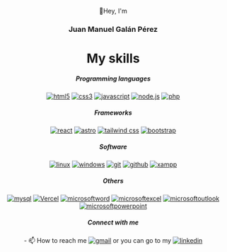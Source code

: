 <div align="center">
  <p>👋Hey, I'm</p>
  <h3>Juan Manuel Galán Pérez</h3>


<h1>My skills</h1>
<h5>Programming languages</h5>
<a href='https://github.com/juanmagape' target="_blank"><img alt='html5' src='https://img.shields.io/badge/HTML5-100000?style=for-the-badge&logo=html5&logoColor=FFFFFF&labelColor=E34F26&color=E34F26'/></a>
<a href='https://github.com/juanmagape' target="_blank"><img alt='css3' src='https://img.shields.io/badge/CSS-100000?style=for-the-badge&logo=css3&logoColor=FFFFFF&labelColor=1572B6&color=1572B6'/></a>
<a href='https://github.com/juanmagape' target="_blank"><img alt='javascript' src='https://img.shields.io/badge/Javascript-100000?style=for-the-badge&logo=javascript&logoColor=000000&labelColor=F7DF1E&color=F7DF1E'/></a>
<a href='https://github.com/juanmagape' target="_blank"><img alt='node.js' src='https://img.shields.io/badge/Node.js-100000?style=for-the-badge&logo=node.js&logoColor=FFFFFF&labelColor=339933&color=339933'/></a>
<a href='https://github.com/juanmagape' target="_blank"><img alt='php' src='https://img.shields.io/badge/PHP-100000?style=for-the-badge&logo=php&logoColor=FFFFFF&labelColor=777BB4&color=777BB4'/></a>

<h5>Frameworks</h5>
<a href='https://github.com/juanmagape' target="_blank"><img alt='react' src='https://img.shields.io/badge/react-100000?style=for-the-badge&logo=react&logoColor=000000&labelColor=61DAFB&color=61DAFB'/></a>
<a href='https://github.com/juanmagape' target="_blank"><img alt='astro' src='https://img.shields.io/badge/Astro-100000?style=for-the-badge&logo=astro&logoColor=FFFFFF&labelColor=BC52EE&color=BC52EE'/></a>
<a href='https://github.com/juanmagape' target="_blank"><img alt='tailwind css' src='https://img.shields.io/badge/Astro-100000?style=for-the-badge&logo=tailwind css&logoColor=FFFFFF&labelColor=06B6D4&color=06B6D4'/></a>
<a href='https://github.com/juanmagape' target="_blank"><img alt='bootstrap' src='https://img.shields.io/badge/Bootstrap-100000?style=for-the-badge&logo=bootstrap&logoColor=FFFFFF&labelColor=7952B3&color=7952B3'/></a>

<h5>Software</h5>
<a href='https://github.com/juanmagape' target="_blank"><img alt='linux' src='https://img.shields.io/badge/linux-100000?style=for-the-badge&logo=linux&logoColor=000000&labelColor=FCC624&color=FCC624'/></a>
<a href='https://github.com/juanmagape' target="_blank"><img alt='windows' src='https://img.shields.io/badge/windows-100000?style=for-the-badge&logo=windows&logoColor=FFFFFF&labelColor=0078D4&color=0078D4'/></a>
<a href='https://github.com/juanmagape' target="_blank"><img alt='git' src='https://img.shields.io/badge/git-100000?style=for-the-badge&logo=git&logoColor=FFFFFF&labelColor=F05032&color=F05032'/></a>
<a href='https://github.com/juanmagape' target="_blank"><img alt='github' src='https://img.shields.io/badge/github-100000?style=for-the-badge&logo=github&logoColor=FFFFFF&labelColor=181717&color=181717'/></a>
<a href='https://github.com/juanmagape' target="_blank"><img alt='xampp' src='https://img.shields.io/badge/xampp-100000?style=for-the-badge&logo=xampp&logoColor=FFFFFF&labelColor=FB7A24&color=FB7A24'/></a>

<h5>Others</h5>
<a href='https://github.com/juanmagape' target="_blank"><img alt='mysql' src='https://img.shields.io/badge/mysql-100000?style=for-the-badge&logo=mysql&logoColor=FFFFFF&labelColor=4479A1&color=4479A1'/></a>
<a href='https://github.com/juanmagape' target="_blank"><img alt='Vercel' src='https://img.shields.io/badge/VERCEL-100000?style=for-the-badge&logo=Vercel&logoColor=FFFFFF&labelColor=000000&color=000000'/></a>
<a href='https://github.com/juanmagape' target="_blank"><img alt='microsoftword' src='https://img.shields.io/badge/microsoft_word-100000?style=for-the-badge&logo=microsoftword&logoColor=FFFFFF&labelColor=2B579A&color=2B579A'/></a>
<a href='https://github.com/juanmagape' target="_blank"><img alt='microsoftexcel' src='https://img.shields.io/badge/microsoft_excel-100000?style=for-the-badge&logo=microsoftexcel&logoColor=FFFFFF&labelColor=217346&color=217346'/></a>
<a href='https://github.com/juanmagape' target="_blank"><img alt='microsoftoutlook' src='https://img.shields.io/badge/microsoft_outlook-100000?style=for-the-badge&logo=microsoftoutlook&logoColor=FFFFFF&labelColor=0078D4&color=0078D4'/></a>
<a href='https://github.com/juanmagape' target="_blank"><img alt='microsoftpowerpoint' src='https://img.shields.io/badge/microsoft_powerpoint-100000?style=for-the-badge&logo=microsoftpowerpoint&logoColor=FFFFFF&labelColor=B7472A&color=B7472A'/></a>

<h5>Connect with me</h5>
- 📫 How to reach me <a href='www.linkedin.com/in/juanma-gape' target="_blank"><img alt='gmail' src='https://img.shields.io/badge/gmail-100000?style=for-the-badge&logo=gmail&logoColor=FFFFFF&labelColor=EA4335&color=EA4335'/></a> or you can go to my <a href='www.linkedin.com/in/juanma-gape' target="_blank"><img alt='linkedin' src='https://img.shields.io/badge/linkedin-100000?style=for-the-badge&logo=linkedin&logoColor=FFFFFF&labelColor=0A66C2&color=0A66C2'/></a>
</div>

